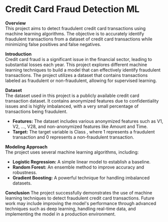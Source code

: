 # Credit Card Fraud Detection ML

**Overview**  
This project aims to detect fraudulent credit card transactions using machine learning algorithms. The objective is to accurately identify fraudulent transactions from a dataset of credit card transactions while minimizing false positives and false negatives.

**Introduction**  
Credit card fraud is a significant issue in the financial sector, leading to substantial losses each year. This project explores different machine learning techniques to build a model that can effectively identify fraudulent transactions. The project utilizes a dataset that contains transactions labeled as fraudulent or non-fraudulent, allowing for supervised learning.

**Dataset**  
The dataset used in this project is a publicly available credit card transaction dataset. It contains anonymized features due to confidentiality issues and is highly imbalanced, with a very small percentage of transactions being fraudulent.

- **Features:** The dataset includes various anonymized features such as V1, V2, ..., V28, and non-anonymized features like Amount and Time.
- **Target:** The target variable is Class , where 1  represents a fraudulent transaction and 0 represents a non-fraudulent transaction.

**Modeling Approach**  
The project uses several machine learning algorithms, including:

- **Logistic Regression:** A simple linear model to establish a baseline.
- **Random Forest:** An ensemble method to improve accuracy and robustness.
- **Gradient Boosting:** A powerful technique for handling imbalanced datasets.

**Conclusion**
The project successfully demonstrates the use of machine learning techniques to detect fraudulent credit card transactions. Future work may include improving the model's performance through advanced techniques such as deep learning, handling real-time data, and implementing the model in a production environment.














